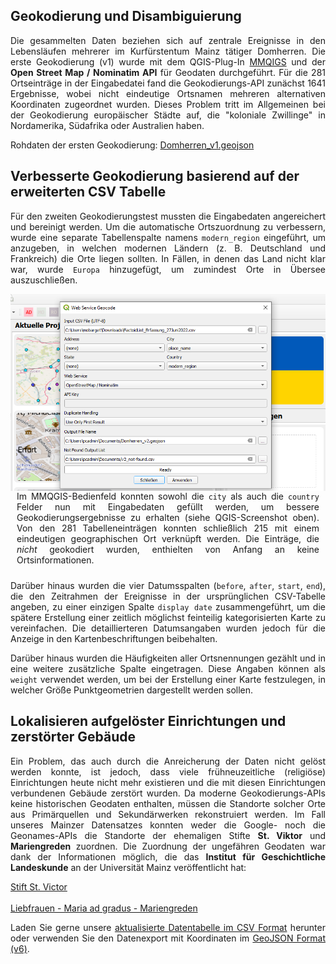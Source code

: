 <h2>Geokodierung und Disambiguierung</h2>

<p align="justify">Die gesammelten Daten beziehen sich auf zentrale Ereignisse in den Lebensläufen mehrerer im Kurfürstentum Mainz tätiger Domherren. Die erste Geokodierung (v1) wurde mit dem QGIS-Plug-In <a href="https://plugins.qgis.org/plugins/mmqgis/">MMQIGS</a> und der <strong>Open Street Map / Nominatim API</strong> für Geodaten durchgeführt. Für die 281 Ortseinträge in der Eingabedatei fand die Geokodierungs-API zunächst 1641 Ergebnisse, wobei nicht eindeutige Ortsnamen mehreren alternativen Koordinaten zugeordnet wurden. Dieses Problem tritt im Allgemeinen bei der Geokodierung europäischer Städte auf, die "koloniale Zwillinge" in Nordamerika, Südafrika oder Australien haben.</p>

Rohdaten der ersten Geokodierung: <a href="./GeoJSON%20layers/Domherren_v1_new.geojson">Domherren_v1.geojson</a>

<h2>Verbesserte Geokodierung basierend auf der erweiterten CSV Tabelle</h2>

<p align="justify">Für den zweiten Geokodierungstest mussten die Eingabedaten angereichert und bereinigt werden. Um die automatische Ortszuordnung zu verbessern, wurde eine separate Tabellenspalte namens <code>modern_region</code> eingeführt, um anzugeben, in welchen modernen Ländern (z. B. Deutschland und Frankreich) die Orte liegen sollten. In Fällen, in denen das Land nicht klar war, wurde <code>Europa</code> hinzugefügt, um zumindest Orte in Übersee auszuschließen.</p> 

<img src="./images/MMQGIS_geocoding-settings.png" align="left" padding="15px" width="530px"/> 
<p align="justify" style="padding: 10px">Im MMQGIS-Bedienfeld konnten sowohl die <code>city</code> als auch die <code>country</code> Felder nun mit Eingabedaten gefüllt werden, um bessere Geokodierungsergebnisse zu erhalten (siehe QGIS-Screenshot oben). Von den 281 Tabelleneinträgen konnten schließlich 215 mit einem eindeutigen geographischen Ort verknüpft werden. Die Einträge, die <em>nicht</em> geokodiert wurden, enthielten von Anfang an keine Ortsinformationen.</p>

<p align="justify">Darüber hinaus wurden die vier Datumsspalten (<code>before</code>, <code>after</code>, <code>start</code>, <code>end</code>), die den Zeitrahmen der Ereignisse in der ursprünglichen CSV-Tabelle angeben, zu einer einzigen Spalte <code>display date</code> zusammengeführt, um die spätere Erstellung einer zeitlich möglichst feinteilig kategorisierten Karte zu vereinfachen. Die detaillierteren Datumsangaben wurden jedoch für die Anzeige in den Kartenbeschriftungen beibehalten.</p>

<p align="justify">Darüber hinaus wurden die Häufigkeiten aller Ortsnennungen gezählt und in eine weitere zusätzliche Spalte eingetragen. Diese Angaben können als <code>weight</code> verwendet werden, um bei der Erstellung einer Karte festzulegen, in welcher Größe Punktgeometrien dargestellt werden sollen.</p>

<h2>Lokalisieren aufgelöster Einrichtungen und zerstörter Gebäude</h2>

<p align="justify">Ein Problem, das auch durch die Anreicherung der Daten nicht gelöst werden konnte, ist jedoch, dass viele frühneuzeitliche (religiöse) Einrichtungen heute nicht mehr existieren und die mit diesen Einrichtungen verbundenen Gebäude zerstört wurden. Da moderne Geokodierungs-APIs keine historischen Geodaten enthalten, müssen die Standorte solcher Orte aus Primärquellen und Sekundärwerken rekonstruiert werden. Im Fall unseres Mainzer Datensatzes konnten weder die Google- noch die Geonames-APIs die Standorte der ehemaligen Stifte <strong>St. Viktor</strong> und <strong>Mariengreden</strong> zuordnen. Die Zuordnung der ungefähren Geodaten war dank der Informationen möglich, die das <strong>Institut für Geschichtliche Landeskunde</strong> an der Universität Mainz veröffentlicht hat:</p>

<a href="https://www.klosterlexikon-rlp.de/rheinhessen/mainz-st-victor.html">Stift St. Victor</a><br><br>
<a href="https://www.klosterlexikon-rlp.de/rheinhessen/mainz-liebfrauen-maria-ad-gradus-mariengreden.html">Liebfrauen - Maria ad gradus - Mariengreden</a>

<p align="justify">Laden Sie gerne unsere <a href="./CSV%20tables/DigiKAR_geocoding_Clerics_1August2022.csv">aktualisierte Datentabelle im CSV Format</a> herunter oder verwenden Sie den Datenexport mit Koordinaten im <a href="./GeoJSON%20layers/Domherren_v6.geojson">GeoJSON Format (v6)</a>.</p>
